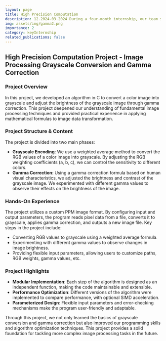 ```yaml
---
layout: page
title: High Precision Computation
description: 12.2024-03.2024 During a four-month internship, our team successfully reimplement gamma correction algorithm using C. We implemented the gamma correction and grayscale conversion algorithm through numerous local and global optimizations, using only basic arithmetic operations. In particular, we conducted an in-depth study of the Taylor series, enabling our calculations to match the standard library’s results with a 1:1 accuracy. Many of these optimization techniques are original innovations.
img: assets/img/gamma2.png
importance: 2
category: keyInternship
related_publications: false
---
```


## High Precision Computation Project - Image Processing Grayscale Conversion and Gamma Correction

### Project Overview

In this project, we developed an algorithm in C to convert a color image into grayscale and adjust the brightness of the grayscale image through gamma correction. This project deepened our understanding of fundamental image processing techniques and provided practical experience in applying mathematical formulas to image data transformation.

### Project Structure & Content

The project is divided into two main phases:

- **Grayscale Encoding**: We use a weighted average method to convert the RGB values of a color image into grayscale. By adjusting the RGB weighting coefficients (a, b, c), we can control the sensitivity to different colors.
- **Gamma Correction**: Using a gamma correction formula based on human visual characteristics, we adjusted the brightness and contrast of the grayscale image. We experimented with different gamma values to observe their effects on the brightness of the image.

### Hands-On Experience

The project utilizes a custom PPM image format. By configuring input and output parameters, the program reads pixel data from a file, converts it to grayscale, applies gamma correction, and outputs a new image file. Key steps in the project include:

- Converting RGB values to grayscale using a weighted average formula.
- Experimenting with different gamma values to observe changes in image brightness.
- Providing flexible input parameters, allowing users to customize paths, RGB weights, gamma values, etc.

### Project Highlights

- **Modular Implementation**: Each step of the algorithm is designed as an independent function, making the code maintainable and extensible.
- **Performance Optimization**: Different versions of the algorithm were implemented to compare performance, with optional SIMD acceleration.
- **Parameterized Design**: Flexible input parameters and error-checking mechanisms make the program user-friendly and adaptable.

Through this project, we not only learned the basics of grayscale conversion and gamma correction but also improved our programming skills and algorithm optimization techniques. This project provides a solid foundation for tackling more complex image processing tasks in the future.
